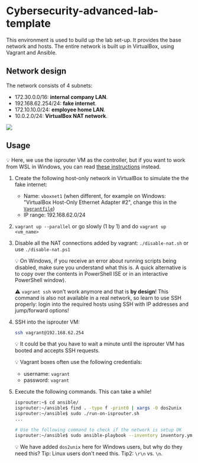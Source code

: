# Cybersecurity-advanced-lab-template

This environment is used to build up the lab set-up. It provides the base network and hosts. The entire network is built up in VirtualBox, using Vagrant and Ansible.

## Network design

The network consists of 4 subnets:

-   172.30.0.0/16: **internal company LAN**.
-   192.168.62.254/24: **fake internet**.
-   172.10.10.0/24: **employee home LAN**.
-   10.0.2.0/24: **VirtualBox NAT network**.

<!--
```puml
@startuml
nwdiag {
    network internal_company_lan {
        address = 172.30.0.0/16;

        companyrouter [address = "172.30.255.254"];
        dns [address = "172.30.0.4"];
        web [address = "172.30.0.10"];
        database [address = "172.30.0.15"];
        employee [address = "172.30.0.123"];
    }

    network fake_internet {
        address = "192.168.62.0/24";

        companyrouter [address = "192.168.62.253"];
        isprouter [address = "192.168.62.254"];
        your_laptop [address = "dhcp"];
        homerouter [address = "192.168.62.42"];
    }

    network employee_home_lan {
        address = "172.10.0.0/24";

        homerouter [address = "172.10.10.254"];
        remote_employee [address = "172.10.10.123"];
    }

    network virtualbox_nat {
        address = "10.0.2.0/24";

        isprouter [address = "10.0.2.15"];
        virtualbox_nat_gateway [address = "10.0.2.2"];
        virtualbox_nat_dns [address = "10.0.2.3"];
    }

    real_internet [ shape = cloud];
    virtualbox_nat_gateway -- real_internet;
}
@enduml
```
-->

![](https://www.plantuml.com/plantuml/svg/VPBXRi8W4CU_zob8lzjPj6wBMU9xc8MSSjD62WJekcRntOUPeXWAsc-__t7yxZRMWN5z9mevy1OEvBSW_aXqWp8dqag7He9WUzLfa2CJ8A_8vG3d1gqb7wH-fTLYNldVIxrQ5u6uvepgVI6olGVAQu8sZV-MvUSwPBYqAN9UHTI0kpHLpwDYu6075YVOvf75JWiruXHB5pVuN4IMlk24x5yLkgIUidwdLRrwgrRK6wBBCgCe6QBDuh7Jrkei_wnqLBrX0hHJEahmuru_SaVLORxmagOb17diKYEv9q5dxNK63Rch0-__pqyos2c7x7PjCfGRsdThN0zYftwOXAcfNHeD4ylQ3t2yKl4jx00E1nXJEPg9SMbJaUUd6GHntyCjiKVGwFczK3ttQAQXsInEhujpiK79-qxy0G00)

## Usage

:bulb: Here, we use the isprouter VM as the controller, but if you want to work from WSL in Windows, you can read [these instructions](./installation-windows-wsl.md) instead.

1. Create the following host-only network in VirtualBox to simulate the the fake internet:

    - Name: `vboxnet1` (when different, for example on Windows: "VirtualBox Host-Only Ethernet Adapter #2", change this in the [`Vagrantfile`](./Vagrantfile))
    - IP range: 192.168.62.0/24

2. `vagrant up --parallel` or go slowly (1 by 1) and do `vagrant up <vm_name>`

3. Disable all the NAT connections added by vagrant: `./disable-nat.sh` or use `./disable-nat.ps1`

    :bulb: On Windows, if you receive an error about running scripts being disabled, make sure you understand what this is. A quick alternative is to copy over the contents in PowerShell ISE or in an interactive PowerShell window).

    :warning: `vagrant ssh` won't work anymore and that is **by design**! This command is also not available in a real network, so learn to use SSH properly: login into the required hosts using SSH with IP addresses and jump/forward options!

4. SSH into the isprouter VM:

    ```bash
    ssh vagrant@192.168.62.254
    ```

    :bulb: It could be that you have to wait a minute until the isprouter VM has booted and accepts SSH requests.

    :bulb: Vagrant boxes often use the following credentials:

    - username: `vagrant`
    - password: `vagrant`

5. Execute the following commands. This can take a while!

    ```bash
    isprouter:~$ cd ansible/
    isprouter:~/ansible$ find . -type f -print0 | xargs -0 dos2unix
    isprouter:~/ansible$ sudo ./run-on-isprouter.sh
    ...

    # Use the following command to check if the network is setup OK
    isprouter:~/ansible$ sudo ansible-playbook --inventory inventory.yml check.yml
    ```

    :bulb: We have added `dos2unix` here for Windows users, but why do they need this? Tip: Linux users don't need this. Tip2: `\r\n` vs. `\n`.
